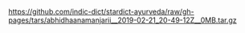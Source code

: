 https://github.com/indic-dict/stardict-ayurveda/raw/gh-pages/tars/abhidhaanamanjarii__2019-02-21_20-49-12Z__0MB.tar.gz  
